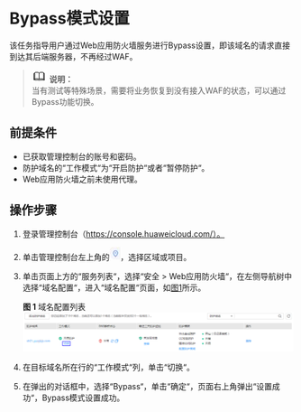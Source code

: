 # Bypass模式设置<a name="waf_01_0069"></a>

该任务指导用户通过Web应用防火墙服务进行Bypass设置，即该域名的请求直接到达其后端服务器，不再经过WAF。

>![](public_sys-resources/icon-note.gif) **说明：**   
>当有测试等特殊场景，需要将业务恢复到没有接入WAF的状态，可以通过Bypass功能切换。  

## 前提条件<a name="section1196116321023"></a>

-   已获取管理控制台的账号和密码。
-   防护域名的“工作模式“为“开启防护“或者“暂停防护“。
-   Web应用防火墙之前未使用代理。

## 操作步骤<a name="section344311262515"></a>

1.  登录管理控制台（https://console.huaweicloud.com/）。
2.  单击管理控制台左上角的![](figures/选择区域图标.jpg)，选择区域或项目。
3.  单击页面上方的“服务列表“，选择“安全  \>  Web应用防火墙“，在左侧导航树中选择“域名配置“，进入“域名配置“页面，如[图1](#waf_01_0004_zh-cn_topic_0110861288_zh-cn_topic_0110861354_fig15593418182219)所示。

    **图 1**  域名配置列表<a name="waf_01_0004_zh-cn_topic_0110861288_zh-cn_topic_0110861354_fig15593418182219"></a>  
    ![](figures/域名配置列表-9.png "域名配置列表-9")

4.  在目标域名所在行的“工作模式“列，单击“切换“。
5.  在弹出的对话框中，选择“Bypass“，单击“确定“，页面右上角弹出“设置成功“，Bypass模式设置成功。

